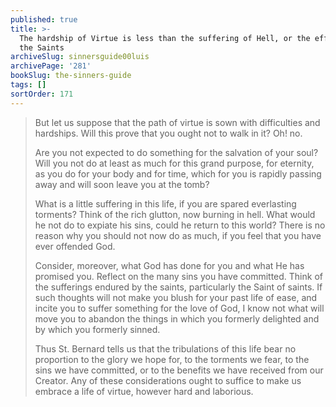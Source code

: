 ```yaml
---
published: true
title: >-
  The hardship of Virtue is less than the suffering of Hell, or the efforts of
  the Saints
archiveSlug: sinnersguide00luis
archivePage: '281'
bookSlug: the-sinners-guide
tags: []
sortOrder: 171
---
```


> But let us suppose that the path of virtue is sown with difficulties and hardships. Will this prove that you ought not to walk in it? Oh! no.
>
> Are you not expected to do something for the salvation of your soul? Will you not do at least as much for this grand purpose, for eternity, as you do for your body and for time, which for you is rapidly passing away and will soon leave you at the tomb?
>
> What is a little suffering in this life, if you are spared everlasting torments? Think of the rich glutton, now burning in hell. What would he not do to expiate his sins, could he return to this world? There is no reason why you should not now do as much, if you feel that you have ever offended God.
>
> Consider, moreover, what God has done for you and what He has promised you. Reflect on the many sins you have committed. Think of the sufferings endured by the saints, particularly the Saint of saints. If such thoughts will not make you blush for your past life of ease, and incite you to suffer something for the love of God, I know not what will move you to abandon the things in which you formerly delighted and by which you formerly sinned.
>
> Thus St. Bernard tells us that the tribulations of this life bear no proportion to the glory we hope for, to the torments we fear, to the sins we have committed, or to the benefits we have received from our Creator. Any of these considerations ought to suffice to make us embrace a life of virtue, however hard and laborious.
